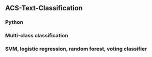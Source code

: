 ## ACS-Text-Classification
### Python
### Multi-class classification
### SVM, logistic regression, random forest, voting classifier
